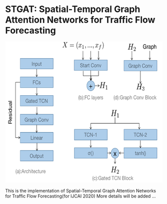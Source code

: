 # STGAT: Spatial-Temporal Graph Attention Networks for Traffic Flow Forecasting
<p align="center">
  <img width="600" height="450" src=./figure/architecture.png>
</p>

This is the implementation of Spatial-Temporal Graph Attention Networks for Traffic Flow Forecasting(for IJCAI 2020)
More details will be added ...